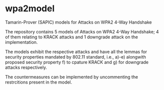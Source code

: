 # wpa2model
Tamarin-Prover (SAPIC) models for Attacks on WPA2 4-Way Handshake 

The repository contains 5 models of Attacks on WPA2 4-Way Handshake; 4 of them relating to KRACK attacks and 1 downgrade attack on the implementation.

The models exhibit the respective attacks and have all the lemmas for security properties mandated by 802.11 standard, i.e., a)-e) alongwith proposed security property f) to cpature KRACK and g) for downgrade attacks respectively.

The countermeasures can be implemented by uncommenting the restrcitions present in the model.


